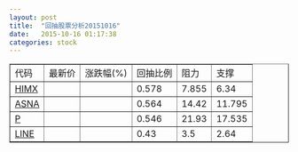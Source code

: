 ```yaml
---
layout: post
title:  "回抽股票分析20151016"
date:   2015-10-16 01:17:38
categories: stock
---
```

<script type="text/javascript">
var stockList = []
stockList.push('gb_himx');
stockList.push('gb_asna');
stockList.push('gb_p');
stockList.push('gb_line');
</script>
<table border="1">
 <tr>
 <td>代码</td>
 <td>最新价</td>
 <td>涨跌幅(%)</td>
 <td>回抽比例</td>
 <td>阻力</td>
 <td>支撑</td>
</tr>
  <tr id="himx">
  <td><a href="http://stock.finance.sina.com.cn/usstock/quotes/HIMX.html" target="_blank">HIMX</a></td><td></td><td></td><td>0.578</td><td>7.855</td><td>6.34</td></tr>
  <tr id="asna">
  <td><a href="http://stock.finance.sina.com.cn/usstock/quotes/ASNA.html" target="_blank">ASNA</a></td><td></td><td></td><td>0.564</td><td>14.42</td><td>11.795</td></tr>
  <tr id="p">
  <td><a href="http://stock.finance.sina.com.cn/usstock/quotes/P.html" target="_blank">P</a></td><td></td><td></td><td>0.546</td><td>21.93</td><td>17.535</td></tr>
  <tr id="line">
  <td><a href="http://stock.finance.sina.com.cn/usstock/quotes/LINE.html" target="_blank">LINE</a></td><td></td><td></td><td>0.43</td><td>3.5</td><td>2.64</td></tr>
</table>

